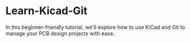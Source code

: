 # Learn-Kicad-Git
In this beginner-friendly tutorial, we'll explore how to use KiCad and Git to manage your PCB design projects with ease. 
